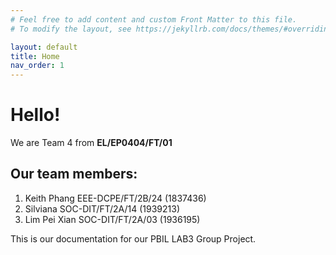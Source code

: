 ```yaml
---
# Feel free to add content and custom Front Matter to this file.
# To modify the layout, see https://jekyllrb.com/docs/themes/#overriding-theme-defaults

layout: default
title: Home
nav_order: 1
---
```


# Hello!

We are Team 4 from **EL/EP0404/FT/01**

## Our team members:

1. Keith Phang EEE-DCPE/FT/2B/24 (1837436)
2. Silviana SOC-DIT/FT/2A/14 (1939213)
3. Lim Pei Xian SOC-DIT/FT/2A/03 (1936195)

This is our documentation for our PBIL LAB3 Group Project.
